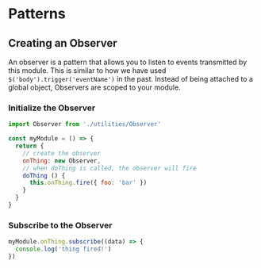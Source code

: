 # Patterns

## Creating an Observer
An observer is a pattern that allows you to listen to events transmitted by this module. This is similar to how we have used `$('body').trigger('eventName')` in the past. Instead of being attached to a global object, Observers are scoped to your module.

### Initialize the Observer
```js
import Observer from './utilities/Observer'

const myModule = () => {
  return {
    // create the observer
    onThing: new Observer,
    // when doThing is called, the observer will fire
    doThing () {
      this.onThing.fire({ foo: 'bar' })
    }
  }
}
```
### Subscribe to the Observer
```js
myModule.onThing.subscribe((data) => {
  console.log('thing fired!')
})

```
